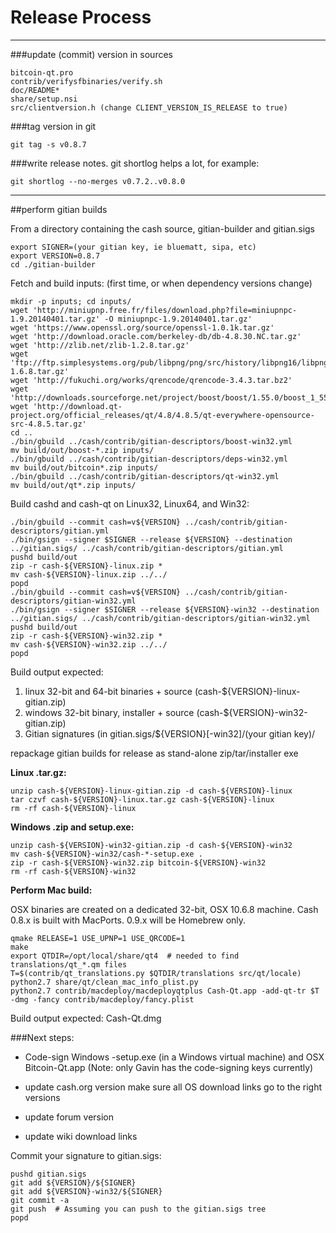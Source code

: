 Release Process
====================

* * *

###update (commit) version in sources


	bitcoin-qt.pro
	contrib/verifysfbinaries/verify.sh
	doc/README*
	share/setup.nsi
	src/clientversion.h (change CLIENT_VERSION_IS_RELEASE to true)

###tag version in git

	git tag -s v0.8.7

###write release notes. git shortlog helps a lot, for example:

	git shortlog --no-merges v0.7.2..v0.8.0

* * *

##perform gitian builds

 From a directory containing the cash source, gitian-builder and gitian.sigs
  
	export SIGNER=(your gitian key, ie bluematt, sipa, etc)
	export VERSION=0.8.7
	cd ./gitian-builder

 Fetch and build inputs: (first time, or when dependency versions change)

	mkdir -p inputs; cd inputs/
	wget 'http://miniupnp.free.fr/files/download.php?file=miniupnpc-1.9.20140401.tar.gz' -O miniupnpc-1.9.20140401.tar.gz'
	wget 'https://www.openssl.org/source/openssl-1.0.1k.tar.gz'
	wget 'http://download.oracle.com/berkeley-db/db-4.8.30.NC.tar.gz'
	wget 'http://zlib.net/zlib-1.2.8.tar.gz'
	wget 'ftp://ftp.simplesystems.org/pub/libpng/png/src/history/libpng16/libpng-1.6.8.tar.gz'
	wget 'http://fukuchi.org/works/qrencode/qrencode-3.4.3.tar.bz2'
	wget 'http://downloads.sourceforge.net/project/boost/boost/1.55.0/boost_1_55_0.tar.bz2'
	wget 'http://download.qt-project.org/official_releases/qt/4.8/4.8.5/qt-everywhere-opensource-src-4.8.5.tar.gz'
	cd ..
	./bin/gbuild ../cash/contrib/gitian-descriptors/boost-win32.yml
	mv build/out/boost-*.zip inputs/
	./bin/gbuild ../cash/contrib/gitian-descriptors/deps-win32.yml
	mv build/out/bitcoin*.zip inputs/
	./bin/gbuild ../cash/contrib/gitian-descriptors/qt-win32.yml
	mv build/out/qt*.zip inputs/

 Build cashd and cash-qt on Linux32, Linux64, and Win32:
  
	./bin/gbuild --commit cash=v${VERSION} ../cash/contrib/gitian-descriptors/gitian.yml
	./bin/gsign --signer $SIGNER --release ${VERSION} --destination ../gitian.sigs/ ../cash/contrib/gitian-descriptors/gitian.yml
	pushd build/out
	zip -r cash-${VERSION}-linux.zip *
	mv cash-${VERSION}-linux.zip ../../
	popd
	./bin/gbuild --commit cash=v${VERSION} ../cash/contrib/gitian-descriptors/gitian-win32.yml
	./bin/gsign --signer $SIGNER --release ${VERSION}-win32 --destination ../gitian.sigs/ ../cash/contrib/gitian-descriptors/gitian-win32.yml
	pushd build/out
	zip -r cash-${VERSION}-win32.zip *
	mv cash-${VERSION}-win32.zip ../../
	popd

  Build output expected:

  1. linux 32-bit and 64-bit binaries + source (cash-${VERSION}-linux-gitian.zip)
  2. windows 32-bit binary, installer + source (cash-${VERSION}-win32-gitian.zip)
  3. Gitian signatures (in gitian.sigs/${VERSION}[-win32]/(your gitian key)/

repackage gitian builds for release as stand-alone zip/tar/installer exe

**Linux .tar.gz:**

	unzip cash-${VERSION}-linux-gitian.zip -d cash-${VERSION}-linux
	tar czvf cash-${VERSION}-linux.tar.gz cash-${VERSION}-linux
	rm -rf cash-${VERSION}-linux

**Windows .zip and setup.exe:**

	unzip cash-${VERSION}-win32-gitian.zip -d cash-${VERSION}-win32
	mv cash-${VERSION}-win32/cash-*-setup.exe .
	zip -r cash-${VERSION}-win32.zip bitcoin-${VERSION}-win32
	rm -rf cash-${VERSION}-win32

**Perform Mac build:**

  OSX binaries are created on a dedicated 32-bit, OSX 10.6.8 machine.
  Cash 0.8.x is built with MacPorts.  0.9.x will be Homebrew only.

	qmake RELEASE=1 USE_UPNP=1 USE_QRCODE=1
	make
	export QTDIR=/opt/local/share/qt4  # needed to find translations/qt_*.qm files
	T=$(contrib/qt_translations.py $QTDIR/translations src/qt/locale)
	python2.7 share/qt/clean_mac_info_plist.py
	python2.7 contrib/macdeploy/macdeployqtplus Cash-Qt.app -add-qt-tr $T -dmg -fancy contrib/macdeploy/fancy.plist

 Build output expected: Cash-Qt.dmg

###Next steps:

* Code-sign Windows -setup.exe (in a Windows virtual machine) and
  OSX Bitcoin-Qt.app (Note: only Gavin has the code-signing keys currently)

* update cash.org version
  make sure all OS download links go to the right versions

* update forum version

* update wiki download links

Commit your signature to gitian.sigs:

	pushd gitian.sigs
	git add ${VERSION}/${SIGNER}
	git add ${VERSION}-win32/${SIGNER}
	git commit -a
	git push  # Assuming you can push to the gitian.sigs tree
	popd

